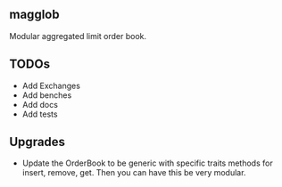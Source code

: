 ## magglob
Modular aggregated limit order book.

## TODOs

- Add Exchanges
- Add benches
- Add docs
- Add tests

## Upgrades

- Update the OrderBook to be generic with specific traits methods for insert, remove, get. Then you can have this be very modular.